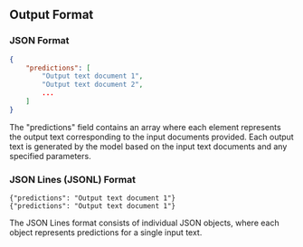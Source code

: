 ## Output Format

### JSON Format

```json
{
    "predictions": [
        "Output text document 1",
        "Output text document 2",
        ...
    ]
}

```
The "predictions" field contains an array where each element represents the output text corresponding to the input documents provided. Each output text is generated by the model based on the input text documents and any specified parameters.


### JSON Lines (JSONL) Format

```
{"predictions": "Output text document 1"}
{"predictions": "Output text document 1"}
```

The JSON Lines format consists of individual JSON objects, where each object represents predictions for a single input text.